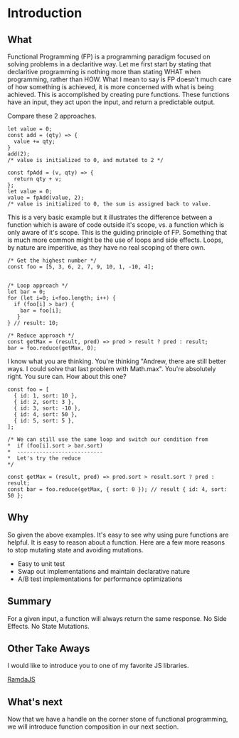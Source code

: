 # Introduction

## What
Functional Programming (FP) is a programming paradigm focused on solving problems in a declaritive way. Let me first start by stating that declaritive programming is nothing more than stating WHAT when programming, rather than HOW. What I mean to say  is FP doesn't much care of how something is achieved, it is more concerned with what is being achieved. This is accomplished by creating pure functions. These functions have an input, they act upon the input, and return a predictable output.

Compare these 2 approaches.

```
let value = 0;
const add = (qty) => { 
  value += qty;
}
add(2);
/* value is initialized to 0, and mutated to 2 */

const fpAdd = (v, qty) => {
  return qty + v;
};
let value = 0;
value = fpAdd(value, 2);
/* value is initialized to 0, the sum is assigned back to value.
```

This is a very basic example but it illustrates the difference between a function which is aware of code outside it's scope, vs. a function which is only aware of it's scope. This is the guiding principle of FP. Something that is much more common might be the use of loops and side effects. Loops, by nature are imperitive, as they have no real scoping of there own.

```
/* Get the highest number */
const foo = [5, 3, 6, 2, 7, 9, 10, 1, -10, 4];


/* Loop approach */
let bar = 0;
for (let i=0; i<foo.length; i++) {
  if (foo[i] > bar) {
    bar = foo[i];
   }
} // result: 10;

/* Reduce approach */
const getMax = (result, pred) => pred > result ? pred : result;
bar = foo.reduce(getMax, 0);
```

I know what you are thinking. You're thinking "Andrew, there are still better ways. I could solve that last problem with Math.max". You're absolutely right. You sure can. How about this one?

```
const foo = [
  { id: 1, sort: 10 },
  { id: 2, sort: 3 },
  { id: 3, sort: -10 },
  { id: 4, sort: 50 },
  { id: 5, sort: 5 },
];

/* We can still use the same loop and switch our condition from
*  if (foo[i].sort > bar.sort)
*  ---------------------------
*  Let's try the reduce
*/

const getMax = (result, pred) => pred.sort > result.sort ? pred : result;
const bar = foo.reduce(getMax, { sort: 0 }); // result { id: 4, sort: 50 };
```

## Why
So given the above examples. It's easy to see why using pure functions are helpful. It is easy to reason about a function. Here are a few more reasons to stop mutating state and avoiding mutations.

+ Easy to unit test
+ Swap out implementations and maintain declarative nature
+ A/B test implementations for performance optimizations

## Summary
For a given input, a function will always return the same response.
No Side Effects.
No State Mutations.

## Other Take Aways
I would like to introduce you to one of my favorite JS libraries.

[RamdaJS](https://ramdajs.com/)

## What's next
Now that we have a handle on the corner stone of functional programming, we will introduce function composition in our next section.

